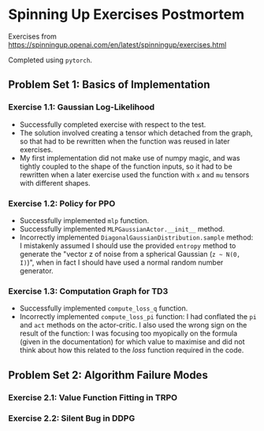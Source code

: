 # Spinning Up Exercises Postmortem

Exercises from https://spinningup.openai.com/en/latest/spinningup/exercises.html

Completed using `pytorch`.

## Problem Set 1: Basics of Implementation

### Exercise 1.1: Gaussian Log-Likelihood

-   Successfully completed exercise with respect to the test.
-   The solution involved creating a tensor which detached from the graph, so that had to be rewritten when the function was reused in later exercises.
-   My first implementation did not make use of numpy magic, and was tightly coupled to the shape of the function inputs, so it had to be rewritten when a later exercise used the function with `x` and `mu` tensors with different shapes.

### Exercise 1.2: Policy for PPO

-   Successfully implemented `mlp` function.
-   Successfully implemented `MLPGaussianActor.__init__` method.
-   Incorrectly implemented `DiagonalGaussianDistribution.sample` method: I mistakenly assumed I should use the provided `entropy` method to generate the "vector z of noise from a spherical Gaussian (`z ~ N(0, I)`)", when in fact I should have used a normal random number generator.

### Exercise 1.3: Computation Graph for TD3

-   Successfully implemented `compute_loss_q` function.
-   Incorrectly implemented `compute_loss_pi` function: I had conflated the `pi` and `act` methods on the actor-critic. I also used the wrong sign on the result of the function: I was focusing too myopically on the formula (given in the documentation) for which value to maximise and did not think about how this related to the _loss_ function required in the code.

## Problem Set 2: Algorithm Failure Modes

### Exercise 2.1: Value Function Fitting in TRPO

### Exercise 2.2: Silent Bug in DDPG
